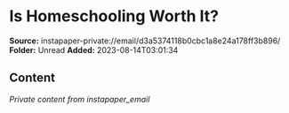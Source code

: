 # Is Homeschooling Worth It?

**Source:** instapaper-private://email/d3a5374118b0cbc1a8e24a178ff3b896/
**Folder:** Unread
**Added:** 2023-08-14T03:01:34




## Content
*Private content from instapaper_email*
